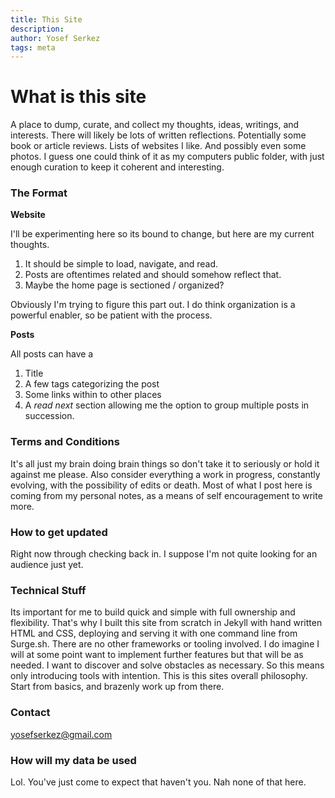 ```yaml
---
title: This Site
description:
author: Yosef Serkez
tags: meta
---
```


# What is this site
A place to dump, curate, and collect my thoughts, ideas, writings, and interests. There will likely be lots of written
reflections. Potentially some book or article reviews. Lists of websites I like. And possibly even some photos. I guess
one could think of it as my computers public folder, with just enough curation to keep it coherent and interesting.

### The Format
**Website**

I'll be experimenting here so its bound to change, but here are my current thoughts.

1. It should be simple to load, navigate, and read.
2. Posts are oftentimes related and should somehow reflect that.
3. Maybe the home page is sectioned / organized?

Obviously I'm trying to figure this part out. I do think organization is a powerful enabler, so be patient with the
process.

**Posts**

All posts can have a

1. Title
2. A few tags categorizing the post
3. Some links within to other places
4. A *read next* section allowing me the option to group multiple posts in succession.

### Terms and Conditions
It's all just my brain doing brain things so don't take it to seriously or hold it against me please. Also consider
everything a work in progress, constantly evolving, with the possibility of edits or death. Most of what I post here is
coming from my personal notes, as a means of self encouragement to write more.

### How to get updated
Right now through checking back in. I suppose I'm not quite looking for an audience just yet.

### Technical Stuff
Its important for me to build quick and simple with full ownership and flexibility. That's why I built this site from
scratch in Jekyll with hand written HTML and CSS, deploying and serving it with one command line from Surge.sh. There
are no other frameworks or tooling involved. I do imagine I will at some point want to implement further features but
that will be as needed. I want to discover and solve obstacles as necessary. So this means only introducing tools with
intention. This is this sites overall philosophy. Start from basics, and brazenly work up from there.

### Contact
yosefserkez@gmail.com

### How will my data be used
Lol. You've just come to expect that haven't you. Nah none of that here.
